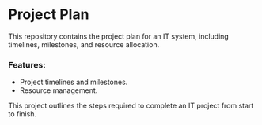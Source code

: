 # Project Plan

This repository contains the project plan for an IT system, including timelines, milestones, and resource allocation.

### Features:
- Project timelines and milestones.
- Resource management.

This project outlines the steps required to complete an IT project from start to finish.

